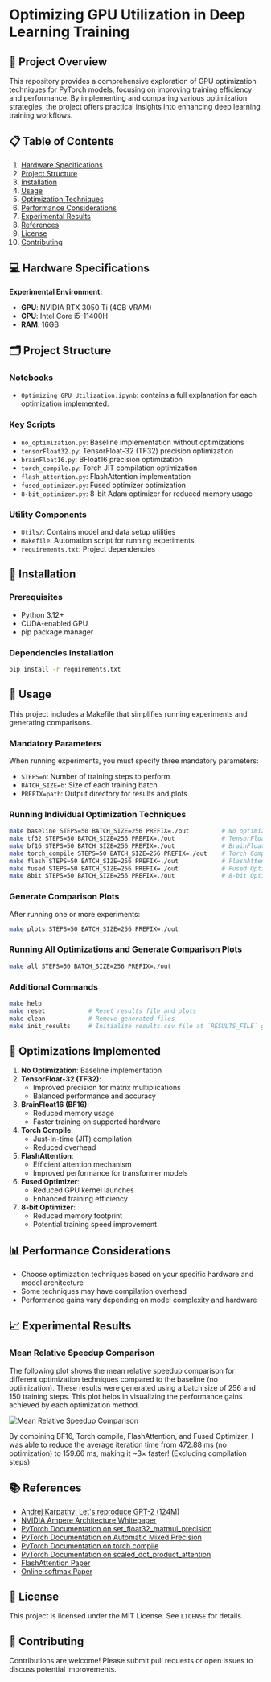 # Optimizing GPU Utilization in Deep Learning Training

## 🚀 Project Overview

This repository provides a comprehensive exploration of GPU optimization techniques for PyTorch models, focusing on improving training efficiency and performance. By implementing and comparing various optimization strategies, the project offers practical insights into enhancing deep learning training workflows.

## 📋 Table of Contents

1. [Hardware Specifications](#-hardware-specifications)
2. [Project Structure](#-project-structure)
3. [Installation](#-installation)
4. [Usage](#-usage)
5. [Optimization Techniques](#-optimizations-implemented)
6. [Performance Considerations](#-performance-considerations)
7. [Experimental Results](#-experimental-results)
8. [References](#-references)
9. [License](#-license)
10. [Contributing](#-contributing)

## 💻 Hardware Specifications

**Experimental Environment:**
- **GPU**: NVIDIA RTX 3050 Ti (4GB VRAM)
- **CPU**: Intel Core i5-11400H
- **RAM**: 16GB

## 🗂 Project Structure

### Notebooks
- `Optimizing_GPU_Utilization.ipynb`: contains a full explanation for each optimization implemented.

### Key Scripts
- `no_optimization.py`: Baseline implementation without optimizations
- `tensorFloat32.py`: TensorFloat-32 (TF32) precision optimization
- `brainFloat16.py`: BFloat16 precision optimization
- `torch_compile.py`: Torch JIT compilation optimization
- `flash_attention.py`: FlashAttention implementation
- `fused_optimizer.py`: Fused optimizer optimization
- `8-bit_optimizer.py`: 8-bit Adam optimizer for reduced memory usage

### Utility Components
- `Utils/`: Contains model and data setup utilities
- `Makefile`: Automation script for running experiments
- `requirements.txt`: Project dependencies

## 🔧 Installation

### Prerequisites
- Python 3.12+
- CUDA-enabled GPU
- pip package manager

### Dependencies Installation
```bash
pip install -r requirements.txt
```

## 🚀 Usage

This project includes a Makefile that simplifies running experiments and generating comparisons.

### Mandatory Parameters
When running experiments, you must specify three mandatory parameters:

- `STEPS=n`: Number of training steps to perform
- `BATCH_SIZE=b`: Size of each training batch
- `PREFIX=path`: Output directory for results and plots

### Running Individual Optimization Techniques
```bash
make baseline STEPS=50 BATCH_SIZE=256 PREFIX=./out         # No optimization
make tf32 STEPS=50 BATCH_SIZE=256 PREFIX=./out             # TensorFloat32
make bf16 STEPS=50 BATCH_SIZE=256 PREFIX=./out             # BrainFloat16
make torch_compile STEPS=50 BATCH_SIZE=256 PREFIX=./out    # Torch Compile
make flash STEPS=50 BATCH_SIZE=256 PREFIX=./out            # FlashAttention
make fused STEPS=50 BATCH_SIZE=256 PREFIX=./out            # Fused Optimizer
make 8bit STEPS=50 BATCH_SIZE=256 PREFIX=./out             # 8-bit Optimizer
```

### Generate Comparison Plots

After running one or more experiments:

```bash
make plots STEPS=50 BATCH_SIZE=256 PREFIX=./out
```

### Running All Optimizations and Generate Comparison Plots
```bash
make all STEPS=50 BATCH_SIZE=256 PREFIX=./out
```

### Additional Commands

```bash
make help
make reset            # Reset results file and plots
make clean            # Remove generated files
make init_results     # Initialize results.csv file at `RESULTS_FILE` given path
```

## 🔬 Optimizations Implemented

1. **No Optimization**: Baseline implementation
2. **TensorFloat-32 (TF32)**: 
   - Improved precision for matrix multiplications
   - Balanced performance and accuracy
3. **BrainFloat16 (BF16)**:
   - Reduced memory usage
   - Faster training on supported hardware
4. **Torch Compile**:
   - Just-in-time (JIT) compilation
   - Reduced overhead
5. **FlashAttention**:
   - Efficient attention mechanism
   - Improved performance for transformer models
6. **Fused Optimizer**:
   - Reduced GPU kernel launches
   - Enhanced training efficiency
7. **8-bit Optimizer**:
   - Reduced memory footprint
   - Potential training speed improvement

## 📊 Performance Considerations

- Choose optimization techniques based on your specific hardware and model architecture
- Some techniques may have compilation overhead
- Performance gains vary depending on model complexity and hardware

## 📈 Experimental Results

### Mean Relative Speedup Comparison

The following plot shows the mean relative speedup comparison for different optimization techniques compared to the baseline (no optimization). These results were generated using a batch size of 256 and 150 training steps. This plot helps in visualizing the performance gains achieved by each optimization method.

![Mean Relative Speedup Comparison](https://github.com/user-attachments/assets/87bfcbde-ae20-45ab-bbce-b03166a1ae4b)

By combining BF16, Torch compile, FlashAttention, and Fused Optimizer, I was able to reduce the average iteration time from 472.88 ms (no optimization) to 159.66 ms, making it ~3× faster! (Excluding compilation steps)

## 📚 References

- [Andrej Karpathy: Let's reproduce GPT-2 (124M)](https://youtu.be/l8pRSuU81PU?si=sBZPAn3O0jxxV0y3)
- [NVIDIA Ampere Architecture Whitepaper](https://images.nvidia.com/aem-dam/en-zz/Solutions/data-center/nvidia-ampere-architecture-whitepaper.pdf)
- [PyTorch Documentation on set_float32_matmul_precision](https://pytorch.org/docs/stable/generated/torch.set_float32_matmul_precision.html)
- [PyTorch Documentation on Automatic Mixed Precision](https://pytorch.org/docs/stable/amp.html)
- [PyTorch Documentation on torch.compile](https://pytorch.org/tutorials/intermediate/torch_compile_tutorial.html)
- [PyTorch Documentation on scaled_dot_product_attention](https://pytorch.org/docs/stable/generated/torch.nn.functional.scaled_dot_product_attention.html)
- [FlashAttention Paper](https://arxiv.org/abs/2205.14135)
- [Online softmax Paper](https://arxiv.org/abs/1805.02867)

## 📄 License

This project is licensed under the MIT License. See `LICENSE` for details.

## 🤝 Contributing

Contributions are welcome! Please submit pull requests or open issues to discuss potential improvements.
